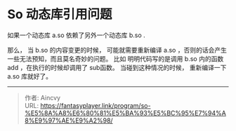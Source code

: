 # So 动态库引用问题



如果一个动态库 a.so 依赖了另外一个动态库 b.so .

那么， 当 b.so 的内容变更的时候， 可能就需要重新编译 a.so ，否则的话会产生一些无法预知，而且莫名奇妙的问题。 比如 明明代码写的是调用 b.so 内的函数 add ，在执行的时候却调用了 sub函数。 当碰到这种情况的时候， 重新编译一下a.so 库就好了。

---

> 作者: Aincvy  
> URL: https://fantasyplayer.link/program/so-%E5%8A%A8%E6%80%81%E5%BA%93%E5%BC%95%E7%94%A8%E9%97%AE%E9%A2%98/  

